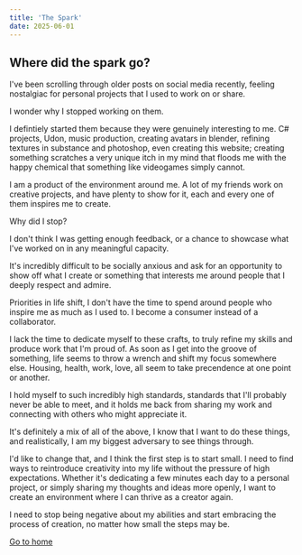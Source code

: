 ```yaml
---
title: 'The Spark'
date: 2025-06-01
---
```


## Where did the spark go?

I've been scrolling through older posts on social media recently, feeling nostalgiac for personal projects that I used to work on or share.

I wonder why I stopped working on them.

I defintiely started them because they were genuinely interesting to me. C# projects, Udon, music production, creating avatars in blender, refining textures in substance and photoshop, even creating this website; creating something scratches a very unique itch in my mind that floods me with the happy chemical that something like videogames simply cannot.

I am a product of the environment around me. A lot of my friends work on creative projects, and have plenty to show for it, each and every one of them inspires me to create.

Why did I stop?

I don't think I was getting enough feedback, or a chance to showcase what I've worked on in any meaningful capacity.

It's incredibly difficult to be socially anxious and ask for an opportunity to show off what I create or something that interests me around people that I deeply respect and admire.

Priorities in life shift, I don't have the time to spend around people who inspire me as much as I used to. I become a consumer instead of a collaborator.

I lack the time to dedicate myself to these crafts, to truly refine my skills and produce work that I'm proud of. As soon as I get into the groove of something, life seems to throw a wrench and shift my focus somewhere else. Housing, health, work, love, all seem to take precendence at one point or another.

I hold myself to such incredibly high standards, standards that I'll probably never be able to meet, and it holds me back from sharing my work and connecting with others who might appreciate it.

It's definitely a mix of all of the above, I know that I want to do these things, and realistically, I am my biggest adversary to see things through.

I'd like to change that, and I think the first step is to start small. I need to find ways to reintroduce creativity into my life without the pressure of high expectations. Whether it's dedicating a few minutes each day to a personal project, or simply sharing my thoughts and ideas more openly, I want to create an environment where I can thrive as a creator again.

I need to stop being negative about my abilities and start embracing the process of creation, no matter how small the steps may be.

[Go to home](/)